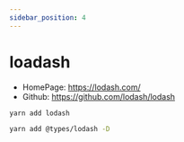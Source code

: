 ```yaml
---
sidebar_position: 4
---
```


# loadash

- HomePage: https://lodash.com/
- Github: https://github.com/lodash/lodash

```sh
yarn add lodash
```

```sh
yarn add @types/lodash -D
```

